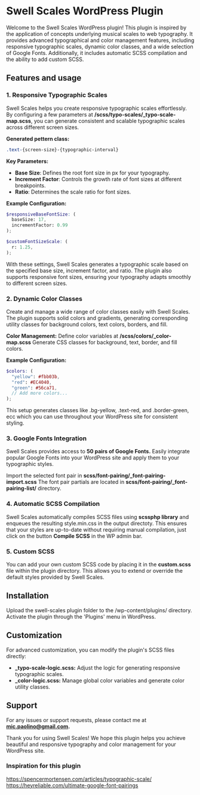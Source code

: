 
# Swell Scales WordPress Plugin
Welcome to the Swell Scales WordPress plugin! This plugin is inspired by the application of concepts underlying musical scales to web typography. It provides advanced typographical and color management features, including responsive typographic scales, dynamic color classes, and a wide selection of Google Fonts. Additionally, it includes automatic SCSS compilation and the ability to add custom SCSS.

## Features and usage

### 1. Responsive Typographic Scales
Swell Scales helps you create responsive typographic scales effortlessly. By configuring a few parameters at **/scss/typo-scales/_typo-scale-map.scss**, you can generate consistent and scalable typographic scales across different screen sizes.

**Generated pettern class:**
```scss
.text-{screen-size}-{typographic-interval}
```

**Key Parameters:**
- **Base Size**: Defines the root font size in px for your typography.
- **Increment Factor**: Controls the growth rate of font sizes at different breakpoints.
- **Ratio**: Determines the scale ratio for font sizes.

**Example Configuration:**
```scss
$responsiveBaseFontSize: (
  baseSize: 17,
  incrementFactor: 0.99
);

$customFontSizeScale: (
  r: 1.25,
);
```

With these settings, Swell Scales generates a typographic scale based on the specified base size, increment factor, and ratio. The plugin also supports responsive font sizes, ensuring your typography adapts smoothly to different screen sizes.

### 2. Dynamic Color Classes
Create and manage a wide range of color classes easily with Swell Scales. The plugin supports solid colors and gradients, generating corresponding utility classes for background colors, text colors, borders, and fill.

**Color Management:**
Define color variables at **/scss/colors/_color-map.scss**
Generate CSS classes for background, text, border, and fill colors.

**Example Configuration:**
```scss
$colors: (
  "yellow": #fbb03b,
  "red": #EC4040,
  "green": #56ca71,
  // Add more colors...
);
```

This setup generates classes like .bg-yellow, .text-red, and .border-green, ecc which you can use throughout your WordPress site for consistent styling.

### 3. Google Fonts Integration
Swell Scales provides access to **50 pairs of Google Fonts.** Easily integrate popular Google Fonts into your WordPress site and apply them to your typographic styles.

Import the selected font pair in  **scss/font-pairing/_font-pairing-import.scss**
The font pair partials are located in **scss/font-pairing/_font-pairing-list/** directory.

### 4. Automatic SCSS Compilation

Swell Scales automatically compiles SCSS files using **scssphp library** and enqueues the resulting style.min.css in the output directoty. This ensures that your styles are up-to-date without requiring manual compilation, just click on the button **Compile SCSS** in the WP admin bar.

### 5. Custom SCSS
You can add your own custom SCSS code by placing it in the **custom.scss** file within the plugin directory. This allows you to extend or override the default styles provided by Swell Scales.

## Installation

Upload the swell-scales plugin folder to the /wp-content/plugins/ directory.
Activate the plugin through the 'Plugins' menu in WordPress.

## Customization

For advanced customization, you can modify the plugin's SCSS files directly:

- **_typo-scale-logic.scss:** Adjust the logic for generating responsive typographic scales.
- **_color-logic.scss:** Manage global color variables and generate color utility classes.

## Support

For any issues or support requests, please contact me at **mic.paolino@gmail.com.**

Thank you for using Swell Scales! We hope this plugin helps you achieve beautiful and responsive typography and color management for your WordPress site.

### Inspiration for this plugin

https://spencermortensen.com/articles/typographic-scale/<br>
https://heyreliable.com/ultimate-google-font-pairings